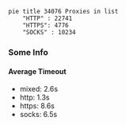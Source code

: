 
```mermaid
pie title 34076 Proxies in list
    "HTTP" : 22741
    "HTTPS": 4776
    "SOCKS" : 10234
```

### Some Info
#### Average Timeout

- mixed: 2.6s
- http: 1.3s
- https: 8.6s
- socks: 6.5s